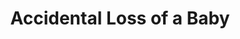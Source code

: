 ---
title: Accidental Loss of a Baby
season: UNCUT
season_sort: 330
year: "11_12"
period: Spring
---